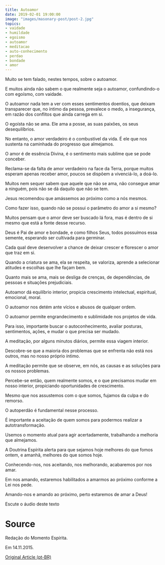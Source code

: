```yaml
---
title: Autoamor
date: 2019-02-01 19:00:00
image: "images/masonary-post/post-2.jpg"
topics: 
- vaidade
- humildade
- egoismo
- autoamor
- meditacao
- auto-conhecimento
- perdao
- bondade
- amor
---
```


Muito se tem falado, nestes tempos, sobre o autoamor.

E muitos ainda não sabem o que realmente seja o autoamor, confundindo-o com
egoísmo, com vaidade.

O autoamor nada tem a ver com esses sentimentos doentios, que deixam
transparecer que, no íntimo da pessoa, prevalece o medo, a insegurança, em
razão dos conflitos que ainda carrega em si.

O egoísta não se ama. Ele ama a posse, as suas paixões, os seus desequilíbrios.

No entanto, o amor verdadeiro é o combustível da vida. É ele que nos sustenta
na caminhada do progresso que almejamos.

O amor é de essência Divina, é o sentimento mais sublime que se pode conceber.

Reclama-se da falta de amor verdadeiro na face da Terra, porque muitos esperam
apenas receber amor, poucos se dispõem a vivenciá-lo, a doá-lo.

Muitos nem sequer sabem que aquele que não se ama, não consegue amar a ninguém,
pois não se dá daquilo que não se tem.

Jesus recomendou que amássemos ao próximo como a nós mesmos.

Como fazer isso, quando não se possui o parâmetro do amor a si mesmo?

Muitos pensam que o amor deve ser buscado lá fora, mas é dentro de si mesmo que
está a fonte desse recurso.

Deus é Pai de amor e bondade, e como filhos Seus, todos possuímos essa semente,
esperando ser cultivada para germinar.

Cada qual deve desenvolver a chance de deixar crescer e florescer o amor que
traz em si.

Quando a criatura se ama, ela se respeita, se valoriza, aprende a selecionar
atitudes e escolhas que lhe façam bem.

Quanto mais se ama, mais se desliga de crenças, de dependências, de pessoas e
situações prejudiciais.

Autoamor dá equilíbrio interior, propicia crescimento intelectual, espiritual,
emocional, moral.

O autoamor nos detém ante vícios e abusos de qualquer ordem.

O autoamor permite engrandecimento e sublimidade nos projetos de vida.

Para isso, importante buscar o autoconhecimento, avaliar posturas, sentimentos,
ações, e mudar o que precisa ser mudado.

A meditação, por alguns minutos diários, permite essa viagem interior.

Descobre-se que a maioria dos problemas que se enfrenta não está nos outros,
mas no nosso próprio íntimo.

A meditação permite que se observe, em nós, as causas e as soluções para os
nossos problemas.

Percebe-se então, quem realmente somos, e o que precisamos mudar em nosso
interior, propiciando oportunidades de crescimento.

Mesmo que nos assustemos com o que somos, fujamos da culpa e do remorso.

O autoperdão é fundamental nesse processo.

É importante a aceitação de quem somos para podermos realizar a
autotransformação.

Usemos o momento atual para agir acertadamente, trabalhando a melhoria que
almejamos.

A Doutrina Espírita alerta para que sejamos hoje melhores do que fomos ontem, e
amanhã, melhores do que somos hoje.

Conhecendo-nos, nos aceitando, nos melhorando, acabaremos por nos amar.

Em nos amando, estaremos habilitados a amarmos ao próximo conforme a Lei nos
pede.

Amando-nos e amando ao próximo, perto estaremos de amar a Deus!

Escute o áudio deste texto

# Source
Redação do Momento Espírita.

Em 14.11.2015. 

[Original Article (pt-BR)](http://momento.com.br/pt/ler_texto.php?id=4627)
